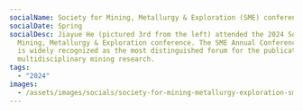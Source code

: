 ```yaml
---
socialName: Society for Mining, Metallurgy & Exploration (SME) conference
socialDate: Spring
socialDesc: Jiayue He (pictured 3rd from the left) attended the 2024 Society for
  Mining, Metallurgy & Exploration conference. The SME Annual Conference & Expo
  is widely recognized as the most distinguished forum for the publication of
  multidisciplinary mining research.
tags:
  - "2024"
images:
  - /assets/images/socials/society-for-mining-metallurgy-exploration-sme-conference.jpg
---
```

